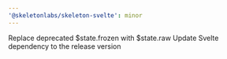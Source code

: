```yaml
---
'@skeletonlabs/skeleton-svelte': minor
---
```


Replace deprecated $state.frozen with $state.raw
Update Svelte dependency to the release version